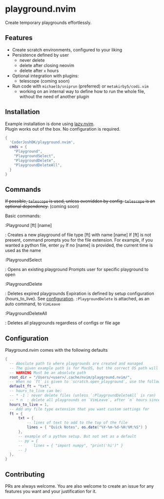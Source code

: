 # playground.nvim

Create temporary playgrounds effortlessly.

## Features

* Create scratch environments, configured to your liking
* Persistence defined by user
  * never delete
  * delete after closing neovim
  * delete after `x` hours
* Optional integration with plugins:
  * telescope (coming soon)
* Run code with `michaelb/sniprun` (preferred) or `metakirby5/codi.vim`
  * working on an internal way to define how to run the whole file, without the need of another plugin

## Installation

Example installation is done using [lazy.nvim](https://github.com/folke/lazy.nvim).  
Plugin works out of the box. No configuration is required.

```lua
{  
  'CoderJoshDK/playground.nvim',
  cmds = {
    "Playground",
    "PlaygroundSelect",
    "PlaygroundDelete",
    "PlaygroundDeleteAll",
  }
}
```

## Commands

~~If possible, `telescope` is used, unless overridden by config. `telescope` is an optional dependency.~~ (coming soon)

Basic commands:

:Playground [ft] [name]

: Creates a new playground of file type [ft] with name [name]
If [ft] is not present, command prompts you for the file extension.
For example, if you wanted a python file, enter `py`
If no [name] is provided, the current time is used as the name

:PlaygroundSelect

: Opens an existing playground
Prompts user for specific playground to open

:PlaygroundDelete

: Deletes expired playgrounds
Expiration is defined by setup configuration {hours_to_live}. See [configuration](#configuration).
`:PlaygroundDelete` is attached, as an auto command, to `VimLeave`

:PlaygroundDeleteAll

: Deletes all playgrounds regardless of configs or file age

## Configuration

Playground.nvim comes with the following defaults

```lua
{  
  -- Aboslute path to where playgrounds are created and managed
  -- The given example path is for MacOS, but the correct OS path will be used
  -- WARNING Must be an absolute path
  root_dir = "/Users/<user>/.cache/nvim/playground.nvim/", 
  -- When no `ft` is given to `scratch.open_playground`, use the following default extension
  default_ft = "txt",
  -- hours_to_live can be:
  -- * -1 : never delete files (unless `:PlaygroundDeleteAll` is ran)
  -- * n  : delete all playgrounds on `VimLeave`, after `n` hours since playground creation
  hours_to_live = 1,
  -- Add any file type extension that you want custom settings for
  ft = {
      txt = {
          -- lines of text to add to the top of the file
          lines = { "Quick Notes", os.date("%Y-%m-%d-%H:%M:%S") }
      },
      -- example of a python setup. But not set as a default
      -- py = {
      --     lines = { "import numpy", "print('hi')" }
      -- }
  },
}
```

## Contributing

PRs are always welcome. You are also welcome to create an issue for any features you want and your justification for it.
